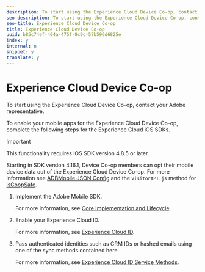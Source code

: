 ```yaml
---
description: To start using the Experience Cloud Device Co-op, contact your Adobe representative.
seo-description: To start using the Experience Cloud Device Co-op, contact your Adobe representative.
seo-title: Experience Cloud Device Co-op
title: Experience Cloud Device Co-op
uuid: b85c74ef-404a-475f-8c9c-57b596d6825e
index: y
internal: n
snippet: y
translate: y
---
```


# Experience Cloud Device Co-op

To start using the Experience Cloud Device Co-op, contact your Adobe representative.

To enable your mobile apps for the Experience Cloud Device Co-op, complete the following steps for the Experience Cloud iOS SDKs.

>[!IMPORTANT]
>
>This functionality requires iOS SDK version 4.8.5 or later.

Starting in SDK version 4.16.1, Device Co-op members can opt their mobile device data out of the Experience Cloud Device Co-op. For more information see [ADBMobile JSON Config](../configuration/json_config/json_config.md#concept_105FBD9EBABE4B21BD7D49687AB2D5BA) and the `visitorAPI.js` method for [isCoopSafe](https://marketing.adobe.com/resources/help/en_US/mcvid/mcvid-coopsafe.html). 

1. Implement the Adobe Mobile SDK.

   For more information, see [Core Implementation and Lifecycle](../getting_started/dev_qs.md#concept_13176B6E37F547D6935E37125F457972).
1. Enable your Experience Cloud ID.

   For more information, see [Experience Cloud ID](../marketing_cloud/mcvid.md#concept_581581B6726A422BAB8F44AE78E402AE).
1. Pass authenticated identities such as CRM IDs or hashed emails using one of the sync methods contained here.

   For more information, see [Experience Cloud ID Service Methods](../marketing_cloud/mc_methods.md#concept_FFC0A9EA4C804CC5BAD5FB358F52A22A). 